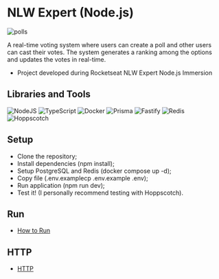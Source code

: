 <h1>NLW Expert (Node.js)</h1>

![polls](https://github.com/gustavohkuhn/nlw-expert-nodejs-polls/assets/115676346/f732ffc6-dd2a-4f83-8d51-dae610d2de70)


A real-time voting system where users can create a poll and other users can cast their votes. 
The system generates a ranking among the options and updates the votes in real-time.
- Project developed during Rocketseat NLW Expert Node.js Immersion

## Libraries and Tools
![NodeJS](https://img.shields.io/badge/Node%20js-339933?style=for-the-badge&logo=nodedotjs&logoColor=white)
![TypeScript](https://img.shields.io/badge/typescript-%23007ACC.svg?style=for-the-badge&logo=typescript&logoColor=white)
![Docker](https://img.shields.io/badge/docker-%230db7ed.svg?style=for-the-badge&logo=docker&logoColor=white)
![Prisma](https://img.shields.io/badge/Prisma-3982CE?style=for-the-badge&logo=Prisma&logoColor=white)
![Fastify](https://img.shields.io/badge/fastify-%23000000.svg?style=for-the-badge&logo=fastify&logoColor=white)
![Redis](https://img.shields.io/badge/redis-%23DD0031.svg?style=for-the-badge&logo=redis&logoColor=white)
![Hoppscotch](https://img.shields.io/badge/Hoppscotch-31C48D?style=for-the-badge&logo=hoppscotch&logoColor=white)

## Setup
- Clone the repository;
- Install dependencies (npm install);
- Setup PostgreSQL and Redis (docker compose up -d);
- Copy file (.env.examplecp .env.example .env);
- Run application (npm run dev);
- Test it! (I personally recommend testing with Hoppscotch).

## Run
- [How to Run](https://github.com/bamarcheti/nlw-expert-polls/blob/dev/README-install.md)

## HTTP
- [HTTP](https://github.com/bamarcheti/nlw-expert-polls/blob/dev/http.md)

